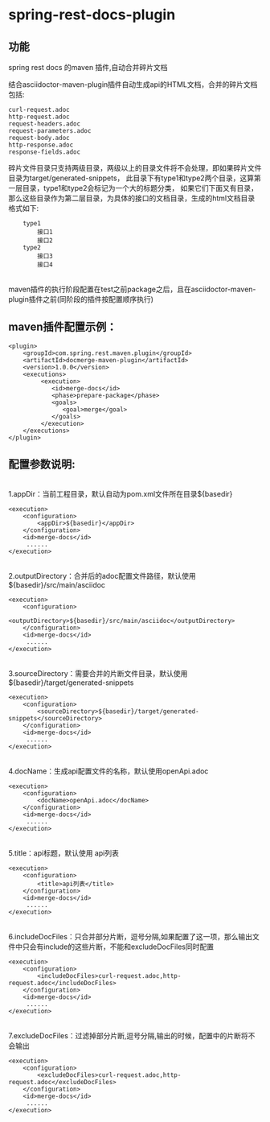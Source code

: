 # spring-rest-docs-plugin
## 功能
spring rest docs 的maven 插件,自动合并碎片文档

结合asciidoctor-maven-plugin插件自动生成api的HTML文档，合并的碎片文档包括:

```默认碎片文件
curl-request.adoc
http-request.adoc
request-headers.adoc
request-parameters.adoc
request-body.adoc
http-response.adoc
response-fields.adoc
```
碎片文件目录只支持两级目录，两级以上的目录文件将不会处理，即如果碎片文件目录为target/generated-snippets，
此目录下有type1和type2两个目录，这算第一层目录，type1和type2会标记为一个大的标题分类，
如果它们下面又有目录，那么这些目录作为第二层目录，为具体的接口的文档目录，生成的html文档目录格式如下:
```
    type1
        接口1
        接口2
    type2
        接口3
        接口4
```
<br>maven插件的执行阶段配置在test之前package之后，且在asciidoctor-maven-plugin插件之前(同阶段的插件按配置顺序执行)

## maven插件配置示例：
```插件配置示例
<plugin>
    <groupId>com.spring.rest.maven.plugin</groupId>
    <artifactId>docmerge-maven-plugin</artifactId>
    <version>1.0.0</version>
    <executions>
         <execution>
            <id>merge-docs</id>
            <phase>prepare-package</phase>
            <goals>
               <goal>merge</goal>
            </goals>
         </execution>
    </executions>
</plugin>
```

## 配置参数说明:
<br>1.appDir：当前工程目录，默认自动为pom.xml文件所在目录${basedir}
```示例
<execution>
    <configuration>     
        <appDir>${basedir}</appDir>
    </configuration>
    <id>merge-docs</id>
     ......
</execution>

```
<br>2.outputDirectory：合并后的adoc配置文件路径，默认使用${basedir}/src/main/asciidoc
```示例
<execution>
    <configuration>     
        <outputDirectory>${basedir}/src/main/asciidoc</outputDirectory>
    </configuration>
    <id>merge-docs</id>
     ......
</execution>

```
<br>3.sourceDirectory：需要合并的片断文件目录，默认使用${basedir}/target/generated-snippets
```示例
<execution>
    <configuration>     
        <sourceDirectory>${basedir}/target/generated-snippets</sourceDirectory>
    </configuration>
    <id>merge-docs</id>
     ......
</execution>

```
<br>4.docName：生成api配置文件的名称，默认使用openApi.adoc
```示例
<execution>
    <configuration>     
        <docName>openApi.adoc</docName>
    </configuration>
    <id>merge-docs</id>
     ......
</execution>

```
<br>5.title：api标题，默认使用 api列表
```示例
<execution>
    <configuration>     
        <title>api列表</title>
    </configuration>
    <id>merge-docs</id>
     ......
</execution>

```
<br>6.includeDocFiles：只合并部分片断，逗号分隔,如果配置了这一项，那么输出文件中只会有include的这些片断，不能和excludeDocFiles同时配置
```示例
<execution>
    <configuration>     
        <includeDocFiles>curl-request.adoc,http-request.adoc</includeDocFiles>
    </configuration>
    <id>merge-docs</id>
     ......
</execution>

```
<br>7.excludeDocFiles：过滤掉部分片断,逗号分隔,输出的时候，配置中的片断将不会输出

```示例
<execution>
    <configuration>     
        <excludeDocFiles>curl-request.adoc,http-request.adoc</excludeDocFiles>
    </configuration>
    <id>merge-docs</id>
     ......
</execution>

```

